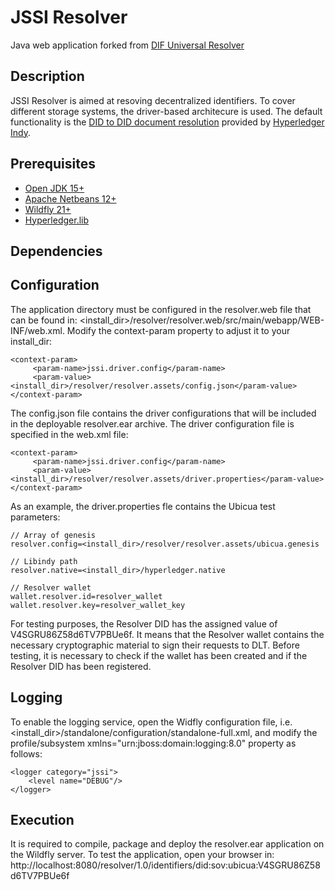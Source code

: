 # JSSI Resolver
Java web application forked from [DIF Universal Resolver](https://github.com/decentralized-identity/universal-resolver)

## Description
JSSI Resolver is aimed at resoving decentralized identifiers. To cover different storage systems, the driver-based architecure is used. The default functionality is the [DID to DID document resolution](https://w3c-ccg.github.io/did-resolution/) provided by [Hyperledger Indy](https://github.com/hyperledger/indy-sdk).

## Prerequisites
- [Open JDK 15+](https://openjdk.java.net/)
- [Apache Netbeans 12+](https://netbeans.apache.org/)
- [Wildfly 21+](https://www.wildfly.org/)
- [Hyperledger.lib]()

## Dependencies

## Configuration
The application directory must be configured in the resolver.web file that can be found in: 
<install_dir>/resolver/resolver.web/src/main/webapp/WEB-INF/web.xml. Modify the context-param property to adjust it to your install_dir:

```
<context-param>
     <param-name>jssi.driver.config</param-name>
     <param-value><install_dir>/resolver/resolver.assets/config.json</param-value>
</context-param>
```

The config.json file contains the driver configurations that will be included in the deployable resolver.ear archive. The driver configuration file is specified in the web.xml file:

 ```
 <context-param>
      <param-name>jssi.driver.config</param-name>
      <param-value><install_dir>/resolver/resolver.assets/driver.properties</param-value>
 </context-param>
```
 
As an example, the driver.properties fle contains the Ubicua test parameters:
 ```
// Array of genesis
resolver.config=<install_dir>/resolver/resolver.assets/ubicua.genesis

// Libindy path
resolver.native=<install_dir>/hyperledger.native

// Resolver wallet
wallet.resolver.id=resolver_wallet
wallet.resolver.key=resolver_wallet_key
 ```
For testing purposes, the Resolver DID has the assigned value of V4SGRU86Z58d6TV7PBUe6f. It means that the Resolver wallet contains the necessary cryptographic material to sign their requests to DLT. Before testing, it is necessary to check if the wallet has been created and if the Resolver DID has been registered.

## Logging

To enable the logging service, open the Widfly configuration file, i.e. <install_dir>/standalone/configuration/standalone-full.xml, and modify the profile/subsystem xmlns="urn:jboss:domain:logging:8.0" property as follows:
 
 ```
<logger category="jssi">
     <level name="DEBUG"/>
 </logger>
 ```
 
## Execution
 
It is required to compile, package and deploy the resolver.ear application on the Wildfly server. To test the application, open your browser in:
http://localhost:8080/resolver/1.0/identifiers/did:sov:ubicua:V4SGRU86Z58d6TV7PBUe6f
